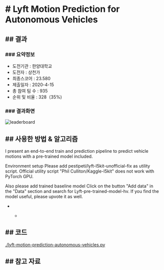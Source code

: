 # # Lyft Motion Prediction for Autonomous Vehicles

## ## 결과

### ### 요약정보

- 도전기관 : 한양대학교
- 도전자 : 상천가
- 최종스코어 : 23.580
- 제출일자 : 2020-4-15
- 총 참여 팀 수 : 935
- 순위 및 비율 : 328（35%)

### ### 결과화면

![leaderboard](./img/leaderboard.png)

## ## 사용한 방법 & 알고리즘

 I present an end-to-end train and prediction pipeline to predict vehicle motions with a pre-trained model included.

Environment setup
Please add pestipeti/lyft-l5kit-unofficial-fix as utility script.
Official utility script "Phil Culliton/Kaggle-l5kit" does not work with PyTorch GPU.

Also please add trained baseline model
Click on the button "Add data" in the "Data" section and search for Lyft-pre-trained-model-hv. If you find the model useful, please upvote it as well.

- - ```
    
    ```

## ## 코드

[  ./lyft-motion-prediction-autonomous-vehicles.py](./lyft-motion-prediction-autonomous-vehicles.py)

## ## 참고 자료

